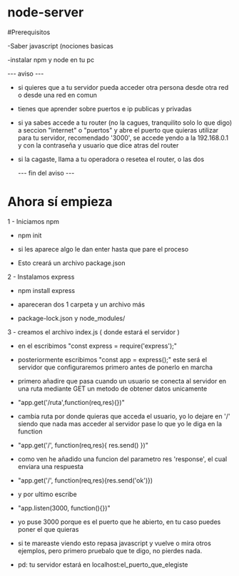 # node-server

#Prerequisitos 

-Saber javascript (nociones basicas

-instalar npm y node en tu pc

  --- aviso ---  

- si quieres que a tu servidor pueda acceder otra persona desde otra red o desde una red en comun 

- tienes que aprender sobre puertos e ip publicas y privadas

- si ya sabes accede a tu router (no la cagues, tranquilito solo lo que digo) a seccion "internet" o "puertos" y abre el puerto que quieras utilizar para tu servidor, recomendado '3000', se accede yendo a la 192.168.0.1 y con la contraseña y usuario que dice atras del router

- si la cagaste, llama a tu operadora o resetea el router, o las dos

  --- fin del aviso ---


# Ahora sí empieza

 1 - Iniciamos npm
   
   - npm init
   
   - si les aparece algo le dan enter hasta que pare el proceso
   
   - Esto creará un archivo package.json

 2 - Instalamos express

   - npm install express

   - apareceran dos 1 carpeta y un archivo más

   - package-lock.json y node_modules/

 3 - creamos el archivo index.js ( donde estará el servidor )

   - en el escribimos "const express = require('express');"
  
   - posteriormente escribimos "const app = express();" este será el servidor que configuraremos primero antes de ponerlo en marcha

   - primero añadire que pasa cuando un usuario se conecta al servidor en una ruta mediante GET un metodo de obtener datos unicamente

   - "app.get('/ruta',function(req,res){})"

   - cambia ruta por donde quieras que acceda el usuario, yo lo dejare en '/' siendo que nada mas acceder al servidor pase lo que yo le diga en la function

   - "app.get('/', function(req,res){ res.send()  })"

   - como ven he añadido una funcion del parametro res 'response', el cual enviara una respuesta
  
   - "app.get('/', function(req,res){res.send('ok')})
   
   - y por ultimo escribe

   - "app.listen(3000, function(){})"

   - yo puse 3000 porque es el puerto que he abierto, en tu caso puedes poner el que quieras

   - si te mareaste viendo esto repasa javascript y vuelve o mira otros ejemplos, pero primero pruebalo que te digo, no pierdes nada.
  
   - pd: tu servidor estará en localhost:el_puerto_que_elegiste
